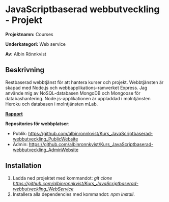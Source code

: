 # JavaScriptbaserad webbutveckling - Projekt
__Projektnamn:__ Courses

__Underkategori:__ Web service

__Av:__ Albin Rönnkvist
## Beskrivning
Restbaserad webbtjänst för att hantera kurser och projekt. Webbtjänsten är skapad med Node.js och webbapplikations-ramverket Express. Jag använde mig av NoSQL-databasen MongoDB och Mongoose för databashantering. Node.js-applikationen är uppladdad i molntjänsten Heroku och databasen i molntjänsten mLab.

[__Rapport__](https://albinronnkvist.se/skola/dt162g/projekt/rapport.pdf)

__Repositories för webbplatser__:
* Publik: https://github.com/albinronnkvist/Kurs_JavaScriptbaserad-webbutveckling_PublicWebsite
* Admin: https://github.com/albinronnkvist/Kurs_JavaScriptbaserad-webbutveckling_AdminWebsite
## Installation
1. Ladda ned projektet med kommandot: _git clone https://github.com/albinronnkvist/Kurs_JavaScriptbaserad-webbutveckling_WebService_
2. Installera alla dependencies med kommandot: _npm install_.
